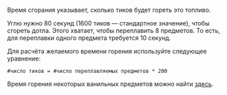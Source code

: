 Время сгорания указывает, сколько тиков будет гореть это топливо.

Углю нужно 80 секунд (1600 тиков — стандартное значение), чтобы сгореть дотла. Этого хватает, чтобы переплавить 8 предметов. То есть, для переплавки одного предмета требуется 10 секунд.

Для расчёта желаемого времени горения используйте следующее уравнение:

`#число тиков = #число переплавляемых предметов * 200`

Время горения некоторых ванильных предметов можно найти [здесь](https://mcreator.net/wiki/burn-time-fuels).

